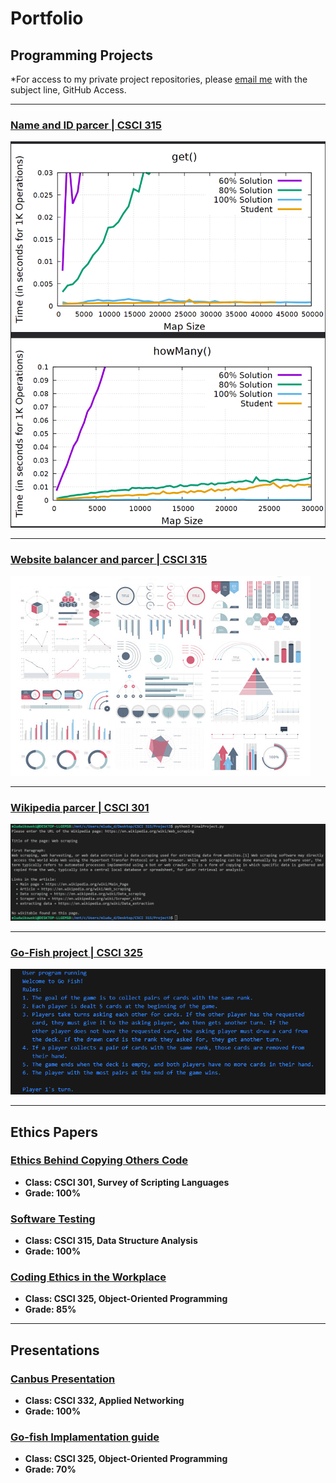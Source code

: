 Portfolio
=========

Programming Projects
--------------------

*For access to my private project repositories, please [email me](mailto:MRLudwikowski@csustudent.net?subject=GitHub%20Access) with the subject line, GitHub Access.

---
### [Name and ID parcer | CSCI 315](project1.md)

![Project 1 Thumbnail Name](images/Project1.1.png)

---
### [Website balancer and parcer | CSCI 315](project2.md)

![Project 2 Thumbnail Name](images/dummy_thumbnail.jpg)

---
### [Wikipedia parcer | CSCI 301](project3.md)

![Project 3 Thumbnail Name](images/Project3.png)

---
### [Go-Fish project | CSCI 325](project4.md)

![Project 4 Thumbnail Name](images/Project4.1.PNG)

---

Ethics Papers
-------------

### [Ethics Behind Copying Others Code](pdf/Michael%20Ludwikowski%20Survey%20of%20Survey%20Scripting%20Languages%20Ethics%20paper.pdf)

-   **Class: CSCI 301, Survey of Scripting Languages**  
-   **Grade: 100%**

### [Software Testing](/pdf/Michael%20Ludwikowski%20Ethics%20Paper%20Software%20Testing.pdf)

-   **Class: CSCI 315, Data Structure Analysis** 
-   **Grade: 100%**

### [Coding Ethics in the Workplace](/pdf/Michael%20Ludwikowski%20Ethics%20paper%20coding%20ethics%20in%20the%20workspace.pdf)

-   **Class: CSCI 325, Object-Oriented Programming** 
-   **Grade: 85%**

---

Presentations
-------------

### [Canbus Presentation](/pdf/Canbus%20assignment.mkv)

- **Class: CSCI 332, Applied Networking** 
- **Grade: 100%**


### [Go-fish Implamentation guide](/pdf/uml%20diagram.pptx)

- **Class: CSCI 325, Object-Oriented Programming** 
- **Grade: 70%**

<!-- Remove above link if you don't want to attributive -->
